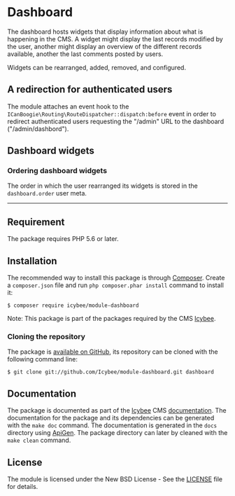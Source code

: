 # Dashboard

The dashboard hosts widgets that display information about what is happening in the CMS.
A widget might display the last records modified by the user, another might display an
overview of the different records available, another the last comments posted by users.

Widgets can be rearranged, added, removed, and configured.





## A redirection for authenticated users

The module attaches an event hook to the `ICanBoogie\Routing\RouteDispatcher::dispatch:before` event
in order to redirect authenticated users requesting the "/admin" URL to the dashboard
("/admin/dashbord").





## Dashboard widgets

### Ordering dashboard widgets

The order in which the user rearranged its widgets is stored in the `dashboard.order` user meta.





----------





## Requirement

The package requires PHP 5.6 or later.





## Installation

The recommended way to install this package is through [Composer](http://getcomposer.org/).
Create a `composer.json` file and run `php composer.phar install` command to install it:

```
$ composer require icybee/module-dashboard
```

Note: This package is part of the packages required by the CMS [Icybee](http://icybee.org). 





### Cloning the repository

The package is [available on GitHub](https://github.com/Icybee/module-dashboard), its repository can be
cloned with the following command line:

	$ git clone git://github.com/Icybee/module-dashboard.git dashboard





## Documentation

The package is documented as part of the [Icybee](http://icybee.org/) CMS
[documentation](http://icybee.org/docs/). The documentation for the package and its
dependencies can be generated with the `make doc` command. The documentation is generated in
the `docs` directory using [ApiGen](http://apigen.org/). The package directory can later by
cleaned with the `make clean` command.





## License

The module is licensed under the New BSD License - See the [LICENSE](LICENCE) file for details.
